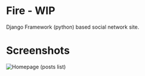 # Fire - WIP
Django Framework (python) based social network site.

# Screenshots

![Homepage (posts list)](https://i.imgur.com/c7HoByu.png)
